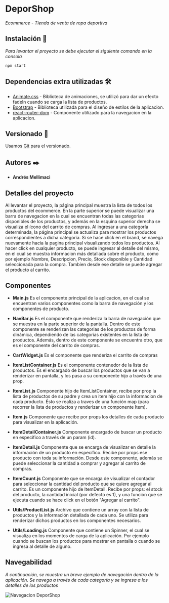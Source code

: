 # DeporShop

_Ecommerce - Tienda de venta de ropa deportiva_

## Instalación 🔧

_Para levantar el proyecto se debe ejecutar el siguiente comando en la consola_

```
npm start
```

## Dependencias extra utilizadas 🛠️

* [Animate.css](https://animate.style/) - Biblioteca de animaciones, se utilizó para dar un efecto fadeIn cuando se carga la lista de productos.
* [Bootstrap](https://getbootstrap.com/) - Biblioteca utilizada para el diseño de estilos de la aplicacion.
* [react-router-dom](https://reactrouter.com/web/guides/quick-start) - Componente utilizado para la navegacion en la aplicacion.


## Versionado 📌

Usamos [Git](https://git-scm.com/) para el versionado.

## Autores ✒️

* **Andrés Mellimaci** 

## Detalles del proyecto

Al levantar el proyecto, la página principal muestra la lista de todos los productos del ecommerce. En la parte superior se puede visualizar una barra de navegacion en la cual se encuentran todas las categorias disponibles de los productos, y además en la esquina superior derecha se visualiza el ícono del carrito de compras.
Al ingresar a una categoría determinada, la página principal se actualiza para mostrar los productos correspondientes a dicha categoría.
Si se hace click en el brand, se navega nuevamente hacia la pagina principal visualizando todos los productos.
Al hacer click en cualquier producto, se puede ingresar al detalle del mismo, en el cual se muestra informacion más detallada sobre el producto, como por ejemplo Nombre, Descripcion, Precio, Stock disponible y Cantidad seleccionada para la compra. Tambíen desde ese detalle se puede agregar el producto al carrito.

## Componentes

* **Main.js**
Es el componente principal de la aplicacion, en el cual se encuentran varios componentes como la barra de navegación y los componentes de producto.

* **NavBar.js**
Es el componente que renderiza la barra de navegación que se muestra en la parte superior de la pantalla. Dentro de este componente se renderizan las categorias de los productos de forma dinámica, dependiendo de las categorias existentes en la lista de productos.
Además, dentro de este componente se encuentra otro, que es el componente del carrito de compras.

* **CartWidget.js**
Es el componente que renderiza el carrito de compras

* **ItemListContainer.js**
Es el componente contenedor de la lista de productos. Es el encargado de buscar los productos que se van a renderizar en pantalla, y los pasa a su componente hijo a través de una prop.

* **ItemList.js**
Componente hijo de ItemListContainer, recibe por prop la lista de productos de su padre y crea un item hijo con la informacion de cada producto. Ésto se realiza a traves de una función map (para recorrer la lista de productos y renderizar un componente Item).

* **Item.js**
Componente que recibe por props los detalles de cada producto para visualizar en la aplicación.

* **ItemDetailContainer.js**
Componente encargado de buscar un producto en específico a través de un param (id). 

* **ItemDetail.js**
Componente que se encarga de visualizar en detalle la información de un producto en específico. Recibe por props ese producto con toda su información. Desde este componente, además se puede seleccionar la cantidad a comprar y agregar al carrito de compras.

* **ItemCount.js**
Componente que se encarga de visualizar el contador para seleccionar la cantidad del producto que se quiere agregar al carrito. Es un componente hijo de ItemDetail. Recibe por props: el stock del producto, la cantidad inicial (por defecto es 1), y una función que se ejecuta cuando se hace click en el botón "Agregar al carrito".

* **Utils/ProductList.js**
Archivo que contiene un array con la lista de productos y la información detallada de cada uno. Se utiliza para renderizar dichos productos en los componentes necesarios.

* **Utils/Loading.js**
Componente que contiene un Spinner, el cual se visualiza en los momentos de carga de la aplicación. Por ejemplo cuando se buscan los productos para mostrar en pantalla o cuando se ingresa al detalle de alguno.

## Navegabilidad

_A continuación, se muestra un breve ejemplo de navegación dentro de la aplicación. Se navega a través de cada categoría y se ingresa a los detalles de los productos_

![Navegacion DeporShop](https://media.giphy.com/media/WPQcYztbLxrPH5schY/source.gif)